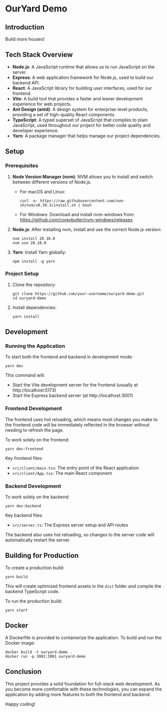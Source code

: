 # OurYard Demo

## Introduction

Build more houses!

## Tech Stack Overview

- **Node.js**: A JavaScript runtime that allows us to run JavaScript on the server.
- **Express**: A web application framework for Node.js, used to build our backend API.
- **React**: A JavaScript library for building user interfaces, used for our frontend.
- **Vite**: A build tool that provides a faster and leaner development experience for web projects.
- **Ant Design (antd)**: A design system for enterprise-level products, providing a set of high-quality React components.
- **TypeScript**: A typed superset of JavaScript that compiles to plain JavaScript, used throughout our project for better code quality and developer experience.
- **Yarn**: A package manager that helps manage our project dependencies.

## Setup

### Prerequisites

1. **Node Version Manager (nvm)**:
   NVM allows you to install and switch between different versions of Node.js.

   - For macOS and Linux:
     ```
     curl -o- https://raw.githubusercontent.com/nvm-sh/nvm/v0.39.3/install.sh | bash
     ```
   - For Windows:
     Download and install nvm-windows from: https://github.com/coreybutler/nvm-windows/releases

2. **Node.js**:
   After installing nvm, install and use the correct Node.js version:
   ```
   nvm install 20.18.0
   nvm use 20.18.0
   ```

3. **Yarn**:
   Install Yarn globally:
   ```
   npm install -g yarn
   ```

### Project Setup

1. Clone the repository:
   ```
   git clone https://github.com/your-username/ouryard-demo.git
   cd ouryard-demo
   ```

2. Install dependencies:
   ```
   yarn install
   ```

## Development

### Running the Application

To start both the frontend and backend in development mode:

```
yarn dev
```

This command will:
- Start the Vite development server for the frontend (usually at http://localhost:5173)
- Start the Express backend server (at http://localhost:3001)

### Frontend Development

The frontend uses hot reloading, which means most changes you make to the frontend code will be immediately reflected in the browser without needing to refresh the page.

To work solely on the frontend:

```
yarn dev:frontend
```

Key frontend files:
- `src/client/main.tsx`: The entry point of the React application
- `src/client/App.tsx`: The main React component

### Backend Development

To work solely on the backend:

```
yarn dev:backend
```

Key backend files:
- `src/server.ts`: The Express server setup and API routes

The backend also uses hot reloading, so changes to the server code will automatically restart the server.

## Building for Production

To create a production build:

```
yarn build
```

This will create optimized frontend assets in the `dist` folder and compile the backend TypeScript code.

To run the production build:

```
yarn start
```

## Docker

A Dockerfile is provided to containerize the application. To build and run the Docker image:

```
docker build -t ouryard-demo .
docker run -p 3001:3001 ouryard-demo
```

## Conclusion

This project provides a solid foundation for full-stack web development. As you become more comfortable with these technologies, you can expand the application by adding more features to both the frontend and backend.

Happy coding!
